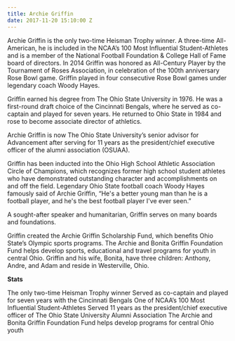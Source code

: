```yaml
---
title: Archie Griffin
date: 2017-11-20 15:10:00 Z
---
```


<p>Archie Griffin is the only two-time Heisman Trophy winner. A three-time All-American, he is included in the NCAA’s 100 Most Influential Student-Athletes and is a member of the National Football Foundation & College Hall of Fame board of directors. In 2014 Griffin was honored as All-Century Player by the Tournament of Roses Association, in celebration of the 100th anniversary Rose Bowl game. Griffin played in four consecutive Rose Bowl games under legendary coach Woody Hayes.</p>

<p>Griffin earned his degree from The Ohio State University in 1976. He was a first-round draft choice of the Cincinnati Bengals, where he served as co-captain and played for seven years. He returned to Ohio State in 1984 and rose to become associate director of athletics.</p>

<p>Archie Griffin is now The Ohio State University’s senior advisor for Advancement after serving for 11 years as the president/chief executive officer of the alumni association (OSUAA).</p>

<p>Griffin has been inducted into the Ohio High School Athletic Association Circle of Champions, which recognizes former high school student athletes who have demonstrated outstanding character and accomplishments on and off the field. Legendary Ohio State football coach Woody Hayes famously said of Archie Griffin, “He's a better young man than he is a football player, and he's the best football player I've ever seen.”</p>

<p>A sought-after speaker and humanitarian, Griffin serves on many boards and foundations.</p>

<p>Griffin created the Archie Griffin Scholarship Fund, which benefits Ohio State’s Olympic sports programs. The Archie and Bonita Griffin Foundation Fund helps develop sports, educational and travel programs for youth in central Ohio. Griffin and his wife, Bonita, have three children: Anthony, Andre, and Adam and reside in Westerville, Ohio.</p>

<b>
<p>Stats</p>
</b>
<body>
The only two-time Heisman Trophy winner
Served as co-captain and played for seven years with the Cincinnati Bengals
One of NCAA’s 100 Most Influential Student-Athletes
Served 11 years as the president/chief executive officer of The Ohio State University Alumni Association
The Archie and Bonita Griffin Foundation Fund helps develop programs for central Ohio youth
</body>







